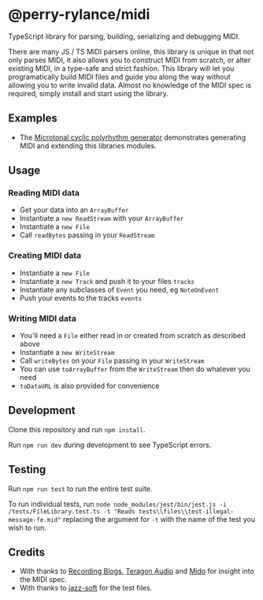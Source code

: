 # @perry-rylance/midi
TypeScript library for parsing, building, serializing and debugging MIDI.

There are many JS / TS MIDI parsers online, this library is unique in that not only parses MIDI, it also allows you to construct MIDI from scratch, or alter existing MIDI, in a type-safe and strict fashion. This library will let you programatically build MIDI files and guide you along the way without allowing you to write invalid data. Almost no knowledge of the MIDI spec is required, simply install and start using the library.

## Examples
- The [Microtonal cyclic polyrhythm generator](https://github.com/PerryRylance/microtonal-cyclic-polyrhythm-generator) demonstrates generating MIDI and extending this libraries modules.

## Usage

### Reading MIDI data
- Get your data into an `ArrayBuffer`
- Instantiate a `new ReadStream` with your `ArrayBuffer`
- Instantiate a `new File`
- Call `readBytes` passing in your `ReadStream`

### Creating MIDI data
- Instantiate a `new File`
- Instantiate a `new Track` and push it to your files `tracks`
- Instantiate any subclasses of `Event` you need, eg `NoteOnEvent`
- Push your events to the tracks `events`

### Writing MIDI data
- You'll need a `File` either read in or created from scratch as described above
- Instantiate a `new WriteStream`
- Call `writeBytes` on your `File` passing in your `WriteStream`
- You can use `toArrayBuffer` from the `WriteStream` then do whatever you need
- `toDataURL` is also provided for convenience

## Development
Clone this repository and run `npm install`.

Run `npm run dev` during development to see TypeScript errors.

## Testing
Run `npm run test` to run the entire test suite.

To run individual tests, run `node node_modules/jest/bin/jest.js -i /tests/FileLibrary.test.ts -t "Reads tests\\files\\test-illegal-message-fe.mid"` replacing the argument for `-t` with the name of the test you wish to run.

## Credits
- With thanks to [Recording Blogs](https://www.recordingblogs.com/wiki/musical-instrument-digital-interface-midi), [Teragon Audio](http://midi.teragonaudio.com/tech/midispec/run.htm) and [Mido](https://mido.readthedocs.io/en/latest/meta_message_types.html) for insight into the MIDI spec.
- With thanks to [jazz-soft](https://github.com/jazz-soft/test-midi-files) for the test files.